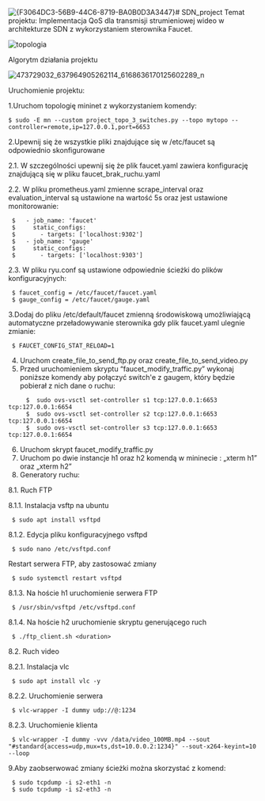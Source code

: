 ![{F3064DC3-56B9-44C6-8719-BA0B0D3A3447}](https://github.com/user-attachments/assets/689fc418-227f-4204-ba52-5b88c7bd56f4)# SDN_project
Temat projektu:
Implementacja QoS dla transmisji strumieniowej wideo w architekturze SDN z wykorzystaniem sterownika Faucet.

![topologia](https://github.com/user-attachments/assets/d529f1a0-4b10-4538-9199-ee0d1babfc4c)
     
Algorytm działania projektu

![473729032_637964905262114_6168636170125602289_n](https://github.com/user-attachments/assets/4fc753f9-9d99-4a2d-9ded-6566ccb18193)

Uruchomienie projektu:

1.Uruchom topologię mininet z wykorzystaniem komendy:

	$ sudo -E mn --custom project_topo_3_switches.py --topo mytopo --   controller=remote,ip=127.0.0.1,port=6653

2.Upewnij się że wszystkie pliki znajdujące się w /etc/faucet są odpowiednio skonfigurowane

2.1. W szczególności upewnij się że plik faucet.yaml zawiera konfigurację znajdującą się w pliku faucet_brak_ruchu.yaml

2.2. W pliku prometheus.yaml zmienne scrape_interval oraz evaluation_interval są ustawione na wartość 5s oraz jest ustawione monitorowanie:

     $   - job_name: 'faucet'
     $     static_configs:
     $       - targets: ['localhost:9302']
     $   - job_name: 'gauge'
     $     static_configs:
     $       - targets: ['localhost:9303']

2.3. W pliku ryu.conf są ustawione odpowiednie ścieżki do plików konfiguracyjnych:

     $ faucet_config = /etc/faucet/faucet.yaml
     $ gauge_config = /etc/faucet/gauge.yaml

3.Dodaj do pliku /etc/default/faucet zmienną środowiskową umożliwiającą automatyczne przeładowywanie sterownika gdy plik faucet.yaml ulegnie zmianie:

     $ FAUCET_CONFIG_STAT_RELOAD=1
     
4. Uruchom create_file_to_send_ftp.py oraz create_file_to_send_video.py
5. Przed uruchomieniem skryptu “faucet_modify_traffic.py” wykonaj poniższe komendy aby połączyć switch'e z gaugem, który będzie pobierał z nich dane o ruchu:
```
     $  sudo ovs-vsctl set-controller s1 tcp:127.0.0.1:6653 tcp:127.0.0.1:6654
     $  sudo ovs-vsctl set-controller s2 tcp:127.0.0.1:6653 tcp:127.0.0.1:6654
     $  sudo ovs-vsctl set-controller s3 tcp:127.0.0.1:6653 tcp:127.0.0.1:6654
```
6. Uruchom skrypt  faucet_modify_traffic.py
7. Uruchom po dwie instancje h1 oraz h2 komendą w mininecie : „xterm h1” oraz „xterm h2”
8. Generatory ruchu:

8.1. Ruch FTP

8.1.1. Instalacja vsftp na ubuntu

     $ sudo apt install vsftpd

8.1.2. Edycja pliku konfiguracyjnego vsftpd

     $ sudo nano /etc/vsftpd.conf

Restart serwera FTP, aby zastosować zmiany

     $ sudo systemctl restart vsftpd

8.1.3. Na hoście h1 uruchomienie serwera FTP

     $ /usr/sbin/vsftpd /etc/vsftpd.conf

8.1.4. Na hoście h2 uruchomienie skryptu generującego ruch

     $ ./ftp_client.sh <duration>

8.2. Ruch video

8.2.1. Instalacja vlc

     $ sudo apt install vlc -y

8.2.2. Uruchomienie serwera 

     $ vlc-wrapper -I dummy udp://@:1234

8.2.3. Uruchomienie klienta 

     $ vlc-wrapper -I dummy -vvv /data/video_100MB.mp4 --sout "#standard{access=udp,mux=ts,dst=10.0.0.2:1234}" --sout-x264-keyint=10 --loop

9.Aby zaobserwować zmiany ścieżki można skorzystać z komend:

     $ sudo tcpdump -i s2-eth1 -n
     $ sudo tcpdump -i s2-eth3 -n
	
